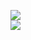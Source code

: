 [![](https://img.shields.io/badge/Made%20With-Github%20Spray-lightgrey.svg?style=for-the-badge&logo=github)](https://github.com/Annihil/github-spray#29682)  
[![](https://i.imgur.com/2DrTn0Z.gif)](https://github.com/Annihil/github-spray)